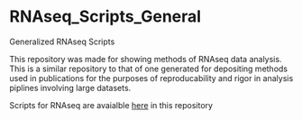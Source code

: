 # RNAseq_Scripts_General
Generalized RNAseq Scripts

This repository was made for showing methods of RNAseq data analysis. This is a similar repository to that of one generated for depositing methods used in publications for the purposes of reproducability and rigor in analysis piplines involving large datasets. 

Scripts for RNAseq are avaialble [here](https://github.com/elginakin/RNAseq_Scripts_General/blob/main/RNAseq_elgin_sandbox.Rmd) in this repository 
